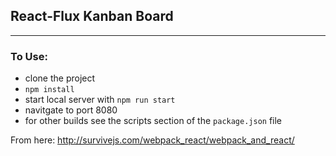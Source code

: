 ## React-Flux Kanban Board

----

### To Use:

* clone the project
* `npm install`
* start local server with `npm run start`
* navitgate to port 8080
* for other builds see the scripts section of the  `package.json` file

From here:
http://survivejs.com/webpack_react/webpack_and_react/
